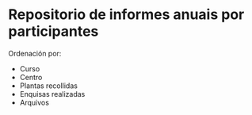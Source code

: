 # Repositorio de informes anuais por participantes
Ordenación por:
- Curso
- Centro
- Plantas recollidas
- Enquisas realizadas
- Arquivos 

